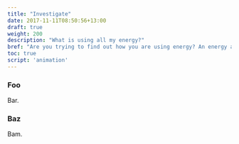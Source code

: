```yaml
---
title: "Investigate"
date: 2017-11-11T08:50:56+13:00
draft: true
weight: 200
description: "What is using all my energy?"
bref: "Are you trying to find out how you are using energy? An energy audit can provide a lot of insight into <i>where</i> and <i>when</i> you are consuming power."
toc: true
script: 'animation'
---
```


### Foo

Bar.

### Baz

Bam.